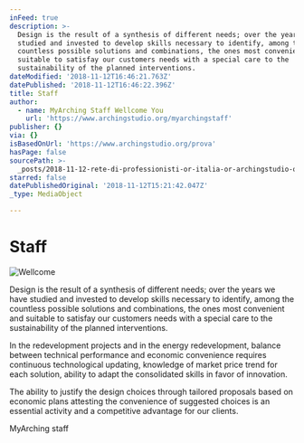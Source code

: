 ```yaml
---
inFeed: true
description: >-
  Design is the result of a synthesis of different needs; over the years we have
  studied and invested to develop skills necessary to identify, among the
  countless possible solutions and combinations, the ones most convenient and
  suitable to satisfay our customers needs with a special care to the
  sustainability of the planned interventions.
dateModified: '2018-11-12T16:46:21.763Z'
datePublished: '2018-11-12T16:46:22.396Z'
title: Staff
author:
  - name: MyArching Staff Wellcome You
    url: 'https://www.archingstudio.org/myarchingstaff'
publisher: {}
via: {}
isBasedOnUrl: 'https://www.archingstudio.org/prova'
hasPage: false
sourcePath: >-
  _posts/2018-11-12-rete-di-professionisti-or-italia-or-archingstudio-or-staff-my-a.md
starred: false
datePublishedOriginal: '2018-11-12T15:21:42.047Z'
_type: MediaObject

---
```

# Staff
![Wellcome](https://the-grid-user-content.s3-us-west-2.amazonaws.com/4c52469f-60b3-4510-9601-456576137c9d.jpg)

Design is the result of a synthesis of different needs; over the years we have studied and invested to develop skills necessary to identify, among the countless possible solutions and combinations, the ones most convenient and suitable to satisfay our customers needs with a special care to the sustainability of the planned interventions.

In the redevelopment projects and in the energy redevelopment, balance between technical performance and economic convenience requires continuous technological updating, knowledge of market price trend for each solution, ability to adapt the consolidated skills in favor of innovation.

The ability to justify the design choices through tailored proposals based on economic plans attesting the convenience of suggested choices is an essential activity and a competitive advantage for our clients.

MyArching staff